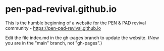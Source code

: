# pen-pad-revival.github.io

This is the humble beginning of a website for the PEN &amp; PAD revival community - https://pen-pad-revival.github.io

Edit the file index.md in the gh-pages branch to update the website. (Now you are in the "main" branch, not "gh-pages".)
